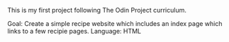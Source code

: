 This is my first project following The Odin Project curriculum. 

Goal: Create a simple recipe website which includes an index page which links to a few recipie pages.
Language: HTML